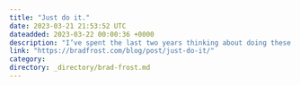 ```yaml
---
title: "Just do it."
date: 2023-03-21 21:53:52 UTC
dateadded: 2023-03-22 00:00:36 +0000
description: "I’ve spent the last two years thinking about doing these two projects, and the actual effort to bring them into existence only took two weekends. I arrived at an important insight: if you find yourself frequently revisiting an idea you […]"
link: "https://bradfrost.com/blog/post/just-do-it/"
category:
directory: _directory/brad-frost.md
---
```

